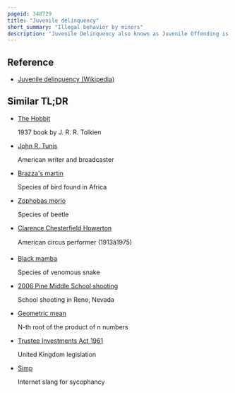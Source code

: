 ```yaml
---
pageid: 348729
title: "Juvenile delinquency"
short_summary: "Illegal behavior by minors"
description: "Juvenile Delinquency also known as Juvenile Offending is the Act of participating in unlawful Behavior as a Minor or individual younger than the statutory Age of Majority. The Term Juvenile Delinquent typically refers to juvenile Delinquency and is also generalised to mean a young Person who behaves in an unacceptable Way."
---
```


## Reference

- [Juvenile delinquency (Wikipedia)](https://en.wikipedia.org/?curid=348729)

## Similar TL;DR

- [The Hobbit](/tldr/en/the-hobbit)

  1937 book by J. R. R. Tolkien

- [John R. Tunis](/tldr/en/john-r-tunis)

  American writer and broadcaster

- [Brazza's martin](/tldr/en/brazzas-martin)

  Species of bird found in Africa

- [Zophobas morio](/tldr/en/zophobas-morio)

  Species of beetle

- [Clarence Chesterfield Howerton](/tldr/en/clarence-chesterfield-howerton)

  American circus performer (1913â1975)

- [Black mamba](/tldr/en/black-mamba)

  Species of venomous snake

- [2006 Pine Middle School shooting](/tldr/en/2006-pine-middle-school-shooting)

  School shooting in Reno, Nevada

- [Geometric mean](/tldr/en/geometric-mean)

  N-th root of the product of n numbers

- [Trustee Investments Act 1961](/tldr/en/trustee-investments-act-1961)

  United Kingdom legislation

- [Simp](/tldr/en/simp)

  Internet slang for sycophancy
